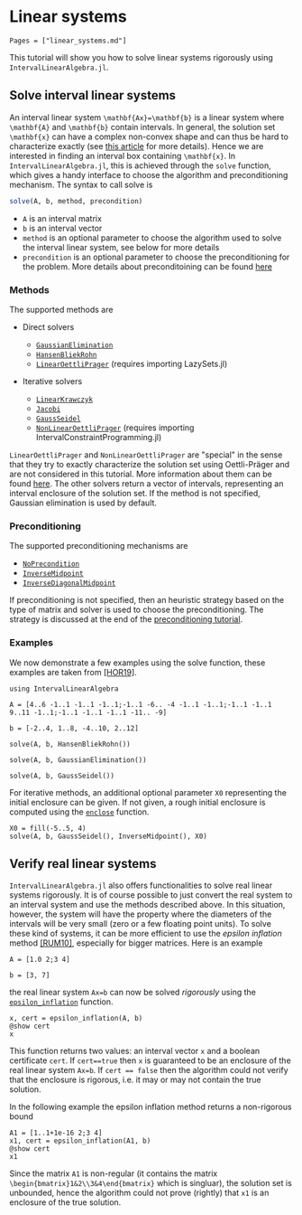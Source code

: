 # Linear systems

```@contents
Pages = ["linear_systems.md"]
```

This tutorial will show you how to solve linear systems rigorously using `IntervalLinearAlgebra.jl`.
## Solve interval linear systems

An interval linear system ``\mathbf{Ax}=\mathbf{b}`` is a linear system where ``\mathbf{A}`` and ``\mathbf{b}`` contain intervals. In general, the solution set ``\mathbf{x}`` can have a complex non-convex shape and can thus be hard to characterize exactly (see [this article](../explanations/solution_set.md) for more details). Hence we are interested in finding an interval box containing ``\mathbf{x}``. In `IntervalLinearAlgebra.jl`, this is achieved through the `solve` function, which gives a handy interface to choose the algorithm and preconditioning mechanism. The syntax to call solve is 

```julia
solve(A, b, method, precondition)
```

- ``A`` is an interval matrix
- ``b`` is an interval vector
- `method` is an optional parameter to choose the algorithm used to solve the interval linear system, see below for more details
- `precondition` is an optional parameter to choose the preconditioning for the problem. More details about preconditoining can be found [here](../explanations/preconditioning.md)

### Methods
The supported methods are

- Direct solvers
  - [`GaussianElimination`](@ref)
  - [`HansenBliekRohn`](@ref)
  - [`LinearOettliPrager`](@ref) (requires importing LazySets.jl)

- Iterative solvers
  - [`LinearKrawczyk`](@ref)
  - [`Jacobi`](@ref)
  - [`GaussSeidel`](@ref)
  - [`NonLinearOettliPrager`](@ref) (requires importing IntervalConstraintProgramming.jl)

`LinearOettliPrager` and `NonLinearOettliPrager` are "special" in the sense that they try to exactly characterize the solution set using Oettli-Präger and are not considered in this tutorial. More information about them can be found [here](../explanations/solution_set.md). The other solvers return a vector of intervals, representing an interval enclosure of the solution set. If the method is not specified, Gaussian elimination is used by default.

### Preconditioning

The supported preconditioning mechanisms are

- [`NoPrecondition`](@ref)
- [`InverseMidpoint`](@ref)
- [`InverseDiagonalMidpoint`](@ref)
  
If preconditioning is not specified, then an heuristic strategy based on the type of matrix and solver is used to choose the preconditioning. The strategy is discussed at the end of the [preconditioning tutorial](../explanations/preconditioning.md).

### Examples

We now demonstrate a few examples using the solve function, these examples are taken from [[HOR19]](@ref).

```@example ils
using IntervalLinearAlgebra

A = [4..6 -1..1 -1..1 -1..1;-1..1 -6.. -4 -1..1 -1..1;-1..1 -1..1 9..11 -1..1;-1..1 -1..1 -1..1 -11.. -9]
```

```@example ils
b = [-2..4, 1..8, -4..10, 2..12]
```

```@example ils
solve(A, b, HansenBliekRohn())
```

```@example ils
solve(A, b, GaussianElimination())
```

```@example ils
solve(A, b, GaussSeidel())
```

For iterative methods, an additional optional parameter `X0` representing the initial enclosure can be given. If not given, a rough initial enclosure is computed using the [`enclose`](@ref) function.

```@example ils
X0 = fill(-5..5, 4)
solve(A, b, GaussSeidel(), InverseMidpoint(), X0)
```

## Verify real linear systems

`IntervalLinearAlgebra.jl` also offers functionalities to solve real linear systems rigorously. It is of course possible to just convert the real system to an interval system and use the methods described above. In this situation, however, the system will have the property where the diameters of the intervals will be very small (zero or a few floating point units). To solve these kind of systems, it can be more efficient to use the *epsilon inflation* method [[RUM10]](@ref), especially for bigger matrices. Here is an example

```@example ils
A = [1.0 2;3 4]
```

```@example ils
b = [3, 7]
```

the real linear system ``Ax=b`` can now be solved *rigorously* using the [`epsilon_inflation`](@ref) function.

```@example ils
x, cert = epsilon_inflation(A, b)
@show cert
x
```

This function returns two values: an interval vector `x` and a boolean certificate `cert`. If `cert==true` then `x` is guaranteed to be an enclosure of the real linear system `Ax=b`. If `cert == false` then the algorithm could not verify that the enclosure is rigorous, i.e. it may or may not contain the true solution.

In the following example the epsilon inflation method returns a non-rigorous bound

```@example ils
A1 = [1..1+1e-16 2;3 4]
x1, cert = epsilon_inflation(A1, b)
@show cert
x1
```

Since the matrix `A1` is non-regular (it contains the matrix ``\begin{bmatrix}1&2\\3&4\end{bmatrix}`` which is singluar), the solution set is unbounded, hence the algorithm could not prove (rightly) that `x1` is an enclosure of the true solution. 